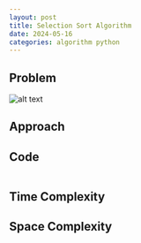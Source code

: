 ```yaml
---
layout: post
title: Selection Sort Algorithm
date: 2024-05-16
categories: algorithm python
---
```

## Problem
![alt text]()

## Approach


## Code
```python

```
## Time Complexity

## Space Complexity
